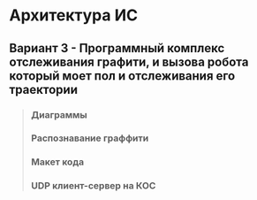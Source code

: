 # Архитектура ИС
## Вариант 3 - Программный комплекс отслеживания графити, и вызова робота который моет пол и отслеживания его траектории 

> ### Диаграммы
> ### Распознавание граффити
> ### Макет кода
> ### UDP клиент-сервер на КОС